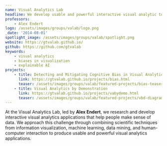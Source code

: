 ```yaml
---
name: Visual Analytics Lab
headline: We develop usable and powerful interactive visual analytic tools that help people make sense of data.
professors: 
    - Alex Endert
logo: /assets/images/groups/valab/logo.png
_date: '2014-08-01'
spotlight_image: /assets/images/groups/valab/spotlight.png
website: https://gtvalab.github.io/
github: https://github.com/gtvalab
keywords:
    - visual analytics
    - biases in visualization
    - explainable AI
projects:
    - title: Detecting and Mitigating Cognitive Bias in Visual Analytics
      link: https://gtvalab.github.io/projects/bias.html
      teaser: /assets/images/groups/valab/featured-projects/bias-teaser.png
    - title: Visual Analytics by Demonstration
      link: https://gtvalab.github.io/projects/vabydemo.html
      teaser: /assets/images/groups/valab/featured-projects/vbd-diagram.png
---
```

At the Visual Analytics Lab, led by <b>Alex Endert</b>, we research and develop interactive visual analytics applications that help people make sense of data. We approach this challenge through combining scientific techniques from information visualization, machine learning, data mining, and human-computer interaction to produce usable and powerful visual analytics applications.